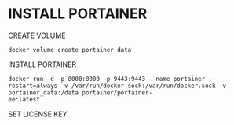 # INSTALL PORTAINER
CREATE VOLUME
```
docker volume create portainer_data
```
INSTALL PORTAINER
```
docker run -d -p 8000:8000 -p 9443:9443 --name portainer --restart=always -v /var/run/docker.sock:/var/run/docker.sock -v portainer_data:/data portainer/portainer-
ee:latest
```
SET LICENSE KEY
```
```

